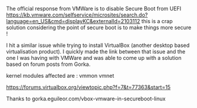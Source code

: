 
The official response from VMWare is to disable Secure Boot from UEFI
https://kb.vmware.com/selfservice/microsites/search.do?language=en_US&cmd=displayKC&externalId=2103112
this is a crap solution considering the point of secure boot is to make things more secure !

I hit a similar issue while trying to install VirtualBox (another desktop based virtualisation product). I quickly made the link between that issue and the one I was having with VMWare and was able to come up with a solution based on forum posts from Gorka.

kernel modules affected are : vmmon vmnet

https://forums.virtualbox.org/viewtopic.php?f=7&t=77363&start=15

Thanks to gorka.eguileor.com/vbox-vmware-in-secureboot-linux


